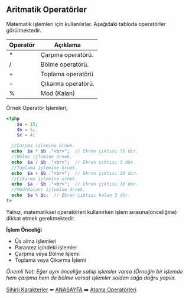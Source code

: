 ## Aritmatik Operatörler

Matematik işlemleri için kullanılırlar. Aşağıdaki tabloda operatörler görülmektedir.

| Operatör | Açıklama |
|----|----|
| \* | Çarpma operatörü. |
| \/ | Bölme operatörü. |
| \+ | Toplama operatörü |
| \- | Çıkarma operatörü. |
| \% | Mod (Kalan) |

Örnek Operatör İşlemleri;
```php
<?php
    $a = 15;
    $b = 5;
    $c = 4;

  //Çarpma işlemine örnek.
  echo  $a * $b ."<br>";  // Ekran çıktısı 75 dir.
  //Bölme işlemine örnek.
  echo  $a / $b ."<br>";  // Ekran çıktısı 3 dür.
  //Toplama işlemine örnek.
  echo  $a + $b ."<br>";  // Ekran çıktısı 20 dir.
  //Çıkarma işlemine örnek.
  echo  $a - $b ."<br>";  // Ekran çıktısı 10 dur.
  //Mod(Kalan) işlemine örnek.
  echo  $a % $c;  // Ekran çıktısı kalan 3 dür.
?>
```

Yalnız, matematiksel operatörleri kullanırken işlem sırasına(önceliğine) dikkat etmek gerekmektedir.

**İşlem Önceliği**

- Üs alma işlemleri
- Parantez içindeki işlemler
- Çarpma veya Bölme İşlemi
- Toplama veya Çıkarma İşlemi

*Önemli Not: Eğer aynı önceliğe sahip işlemler varsa (Örneğin bir işlemde hem çarpma hem de bölme varsa) işlemler soldan sağa doğru yapılır.*


[Sihirli Karakterler](sihirli_karakterler.md) :arrow_left: [ANASAYFA](/) :arrow_right: [Atama Operatörleri](atama.md)
